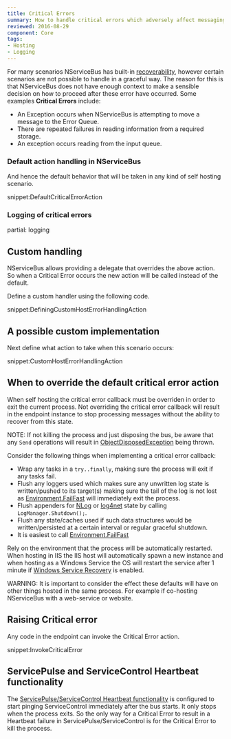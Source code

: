 ```yaml
---
title: Critical Errors
summary: How to handle critical errors which adversely affect messaging in an endpoint.
reviewed: 2016-08-29
component: Core
tags:
- Hosting
- Logging
---
```


For many scenarios NServiceBus has built-in [recoverability](/nservicebus/recoverability/), however certain scenarios are not possible to handle in a graceful way. The reason for this is that NServiceBus does not have enough context to make a sensible decision on how to proceed after these error have occurred. Some examples **Critical Errors** include:

 * An Exception occurs when NServiceBus is attempting to move a message to the Error Queue.
 * There are repeated failures in reading information from a required storage.
 * An exception occurs reading from the input queue.


### Default action handling in NServiceBus

And hence the default behavior that will be taken in any kind of self hosting scenario.

snippet:DefaultCriticalErrorAction


### Logging of critical errors

partial: logging


## Custom handling

NServiceBus allows providing a delegate that overrides the above action. So when a Critical Error occurs the new action will be called instead of the default.

Define a custom handler using the following code.

snippet:DefiningCustomHostErrorHandlingAction


## A possible custom implementation

Next define what action to take when this scenario occurs:

snippet:CustomHostErrorHandlingAction


## When to override the default critical error action

When self hosting the critical error callback must be overriden in order to exit the current process. Not overriding the critical error callback will result in the endpoint instance to stop processing messages without the ability to recover from this state.

NOTE: If not killing the process and just disposing the bus, be aware that any `Send` operations will result in [ObjectDisposedException](https://msdn.microsoft.com/en-us/library/system.objectdisposedexception.aspx) being thrown.

Consider the following things when implementing a critical error callback:

- Wrap any tasks in a `try..finally`, making sure the process will exit if any tasks fail.
- Flush any loggers used which makes sure any unwritten log state is written/pushed to its target(s) making sure the tail of the log is not lost as [Environment.FailFast](https://msdn.microsoft.com/en-us/library/dd289240.aspx) will immediately exit the process.
 - Flush appenders for [NLog](http://nlog-project.org/documentation/v4.3.0/html/M_NLog_LogManager_Shutdown.htm) or [log4net](https://logging.apache.org/log4net/log4net-1.2.11/release/sdk/log4net.LogManager.Shutdown.html) state by calling `LogManager.Shutdown();`.
- Flush any state/caches used if such data structures would be written/persisted at a certain interval or regular graceful shutdown.
- It is easiest to call [Environment.FailFast](https://msdn.microsoft.com/en-us/library/dd289240.aspx)

Rely on the environment that the process will be automatically restarted. When hosting in IIS the IIS host will automatically spawn a new instance and when hosting as a Windows Service the OS will restart the service after 1 minute if [Windows Service Recovery](/nservicebus/hosting/windows-service.md#installation-restart-recovery) is enabled.


WARNING: It is important to consider the effect these defaults will have on other things hosted in the same process. For example if co-hosting NServiceBus with a web-service or website.



## Raising Critical error

Any code in the endpoint can invoke the Critical Error action.

snippet:InvokeCriticalError


## ServicePulse and ServiceControl Heartbeat functionality

The [ServicePulse/ServiceControl Heartbeat functionality](/servicepulse/intro-endpoints-heartbeats.md) is configured to start pinging ServiceControl immediately after the bus starts. It only stops when the process exits. So the only way for a Critical Error to result in a Heartbeat failure in ServicePulse/ServiceControl is for the Critical Error to kill the process.
